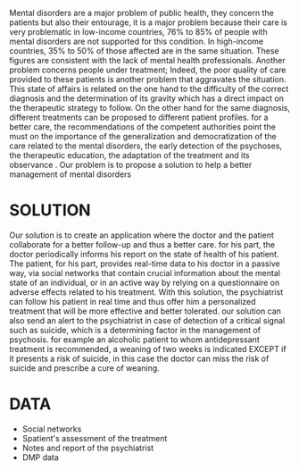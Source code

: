 
Mental disorders are a major problem of public health, they concern the patients but also their entourage, it is a major problem because their care is very problematic
in low-income countries, 76% to 85% of people with mental disorders are not supported for this condition. In high-income countries, 35% to 50% of those affected are in the same situation. These figures are consistent with the lack of mental health professionals.
Another problem concerns people under treatment; Indeed, the poor quality of care provided to these patients is another problem that aggravates the situation. This state of affairs is related on the one hand to the difficulty of the correct diagnosis and the determination of its gravity which has a direct impact on the therapeutic strategy to follow. On the other hand for the same diagnosis, different treatments can be proposed to different patient profiles.
for a better care, the recommendations of the competent authorities point the must on the importance of the generalization and democratization of the care related to the mental disorders, the early detection of the psychoses, the therapeutic education, the adaptation of the treatment and its observance .
Our problem is to propose a solution to help a better management of mental disorders

# SOLUTION

Our solution is to create an application where the doctor and the patient collaborate for a better follow-up and thus a better care.
for his part, the doctor periodically informs his report on the state of health of his patient. The patient, for his part, provides real-time data to his doctor in a passive way, via social networks that contain crucial information about the mental state of an individual, or in an active way by relying on a questionnaire on adverse effects related to his treatment.
With this solution, the psychiatrist can follow his patient in real time and thus offer him a personalized treatment that will be more effective and better tolerated.
our solution can also send an alert to the psychiatrist in case of detection of a critical signal such as suicide, which is a determining factor in the management of psychosis. for example an alcoholic patient to whom antidepressant treatment is recommended, a weaning of two weeks is indicated EXCEPT if it presents a risk of suicide, in this case the doctor can miss the risk of suicide and prescribe a cure of weaning.

# DATA
- Social networks
- Spatient's assessment of the treatment
- Notes and report of the psychiatrist
- DMP data
